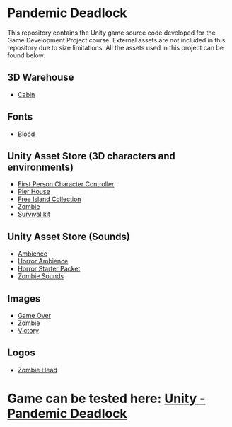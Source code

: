 # Pandemic Deadlock

This repository contains the Unity game source code developed for the Game Development Project course. 
External assets are not included in this repository due to size limitations. All the assets used in this project can be found below:

## 3D Warehouse
- [Cabin](https://assetstore.unity.com/packages/3d/environments/cabin-environment-98014)

## Fonts
- [Blood](https://www.fontspace.com/category/blood)

## Unity Asset Store (3D characters and environments)
- [First Person Character Controller](https://assetstore.unity.com/packages/essentials/starter-assets-first-person-character-controller-urp-196525)
- [Pier House](https://assetstore.unity.com/packages/3d/environments/pier-house-2-wood-house-170921)
- [Free Island Collection](https://assetstore.unity.com/packages/3d/environments/landscapes/free-island-collection-104753)
- [Zombie](https://assetstore.unity.com/packages/3d/characters/humanoids/zombie-30232)
- [Survival kit](https://assetstore.unity.com/packages/3d/props/tools/survival-game-tools-139872)

## Unity Asset Store (Sounds)
- [Ambience](https://assetstore.unity.com/packages/audio/ambient/haunted-forest-free-horror-ambience-262289)
- [Horror Ambience](https://assetstore.unity.com/packages/audio/music/free-horror-ambience-2-215651)
- [Horror Starter Packet](https://assetstore.unity.com/packages/audio/music/free-horror-starter-pack-211340)
- [Zombie Sounds](https://assetstore.unity.com/packages/audio/sound-fx/creatures/free-zombie-character-sounds-141740)

## Images
- [Game Over](https://img.itch.zone/aW1hZ2UvMTg3NzE3Lzg3Nzk3MS5wbmc=/original/KF8pec.png)
- [Zombie](https://assetstorev1-prd-cdn.unity3d.com/key-image/02b8c50d-2dbf-43e5-a28d-2a9c9adcdc1d.webp)
- [Victory](https://unsplash.com/photos/person-standing-on-rock-formation-with-arms-in-air-QpKC8gwyETY)

## Logos
- [Zombie Head](https://www.vecteezy.com/vector-art/5131277-scary-zombie-head-vector-illustration)

# Game can be tested here: [Unity - Pandemic Deadlock](https://play.unity.com/mg/other/pandemic-deadlock-1)
